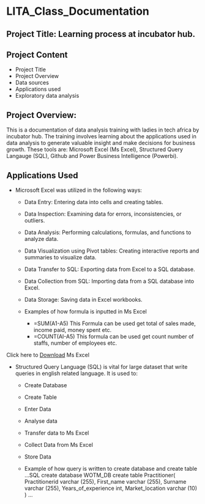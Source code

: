 # LITA_Class_Documentation

## Project Title: Learning process at incubator hub.

## Project Content
- Project Title
- Project Overview
- Data sources 
- Applications used
- Exploratory data analysis


## Project Overview: 
This is a documentation of data analysis training with ladies in tech africa by incubator hub. The training involves learning about the applications used in data analysis to generate valuable insight and make decisions for business growth. These tools are: Microsoft Excel (Ms Excel), Structured Query Langauge (SQL), Github and Power Business Intelligence (Powerbi). 

## Applications Used
- Microsoft Excel was utilized in the following ways:
   - Data Entry: Entering data into cells and creating tables.
   - Data Inspection: Examining data for errors, inconsistencies, or outliers.
   - Data Analysis: Performing calculations, formulas, and functions to analyze data.
   - Data Visualization using Pivot tables: Creating interactive reports and summaries to visualize data.
   - Data Transfer to SQL: Exporting data from Excel to a SQL database.
   - Data Collection from SQL: Importing data from a SQL database into Excel.
   - Data Storage: Saving data in Excel workbooks.
     
   - Examples of how formula is inputted in Ms Excel
      - =SUM(A1-A5)
      This Formula can be used get total of sales made, income paid, money spent etc.
      - =COUNT(AI-A5)
      This formula can be used get count number of staffs, number of employees etc.

Click here to [Download](https://www.microsoft.com/en-us/microsoft-365/excel) Ms Excel

- Structured Query Language (SQL) is vital for large dataset that write queries in english related language. It is used to:
   - Create Database
   - Create Table
   - Enter Data
   - Analyse data
   - Transfer data to Ms Excel
   - Collect Data from Ms Excel
   - Store Data
     
   - Example of how query is written to create database and create table
     ...SQL
     create database WOTM_DB
     create table Practitioner(
     Practitionerid varchar (255),
     First_name varchar (255),
     Surname varchar (255),
     Years_of_experience int,
     Market_location varchar (10)
     )
    ...




